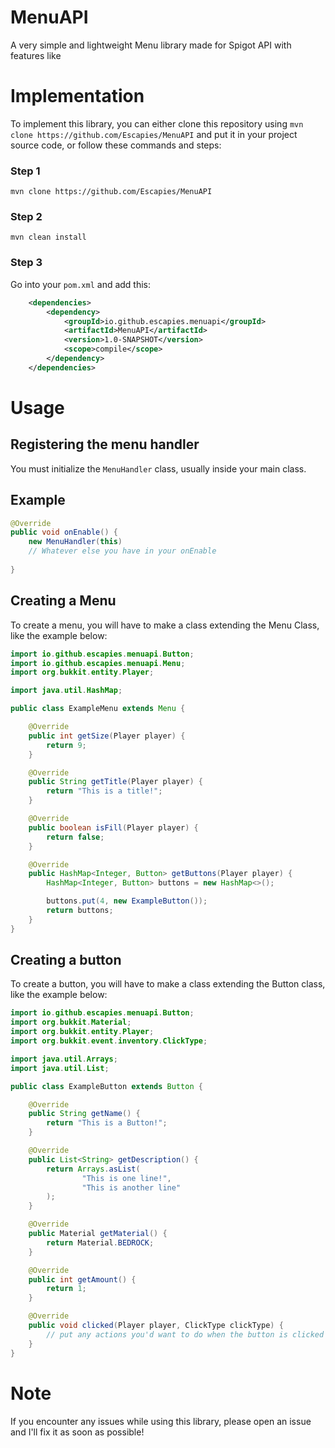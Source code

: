 # MenuAPI
A very simple and lightweight Menu library made for Spigot API with features like 

# Implementation
To implement this library, you can either clone this repository using ``mvn clone https://github.com/Escapies/MenuAPI`` and put it in your project source code, or follow these commands and steps:

### Step 1
``mvn clone https://github.com/Escapies/MenuAPI``
### Step 2
``mvn clean install``
### Step 3
Go into your ``pom.xml`` and add this:
```xml
    <dependencies>
        <dependency>
            <groupId>io.github.escapies.menuapi</groupId>
            <artifactId>MenuAPI</artifactId>
            <version>1.0-SNAPSHOT</version>
            <scope>compile</scope>
        </dependency>
    </dependencies>
```

# Usage
## Registering the menu handler
You must initialize the ``MenuHandler`` class, usually inside your main class.

## Example

```java
@Override
public void onEnable() {
    new MenuHandler(this)
    // Whatever else you have in your onEnable
    
}
```

## Creating a Menu
To create a menu, you will have to make a class extending the Menu Class, like the example below:

```java
import io.github.escapies.menuapi.Button;
import io.github.escapies.menuapi.Menu;
import org.bukkit.entity.Player;

import java.util.HashMap;

public class ExampleMenu extends Menu {

    @Override
    public int getSize(Player player) {
        return 9;
    }

    @Override
    public String getTitle(Player player) {
        return "This is a title!";
    }

    @Override
    public boolean isFill(Player player) {
        return false;
    }

    @Override
    public HashMap<Integer, Button> getButtons(Player player) {
        HashMap<Integer, Button> buttons = new HashMap<>();

        buttons.put(4, new ExampleButton());
        return buttons;
    }
}
```

## Creating a button
To create a button, you will have to make a class extending the Button class, like the example below:

```java
import io.github.escapies.menuapi.Button;
import org.bukkit.Material;
import org.bukkit.entity.Player;
import org.bukkit.event.inventory.ClickType;

import java.util.Arrays;
import java.util.List;

public class ExampleButton extends Button {

    @Override
    public String getName() {
        return "This is a Button!";
    }

    @Override
    public List<String> getDescription() {
        return Arrays.asList(
                "This is one line!",
                "This is another line"
        );
    }

    @Override
    public Material getMaterial() {
        return Material.BEDROCK;
    }

    @Override
    public int getAmount() {
        return 1;
    }

    @Override
    public void clicked(Player player, ClickType clickType) {
        // put any actions you'd want to do when the button is clicked here
    }
}
```

# Note
If you encounter any issues while using this library, please open an issue and I'll fix it as soon as possible!
